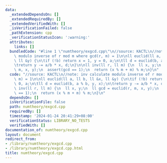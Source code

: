 ```yaml
---
data:
  _extendedDependsOn: []
  _extendedRequiredBy: []
  _extendedVerifiedWith: []
  _isVerificationFailed: false
  _pathExtension: cpp
  _verificationStatusIcon: ':warning:'
  attributes:
    links: []
  bundledCode: "#line 1 \"numtheory/exgcd.cpp\"\n//source: KACTL\n//note: inv calculate\
    \ modulo inverse of r mod m where gcd(r, m) = 1\n\nll euclid(ll a, ll b, ll &x,\
    \ ll &y) {\n\tif (!b) return x = 1, y = 0, a;\n\tll d = euclid(b, a % b, y, x);\n\
    \treturn y -= a/b * x, d;\n}\n\nll inv(ll r, ll m) {\n  ll x, y;\n  ll gcd = euclid(r,\
    \ m, x, y);\n  assert(gcd == 1);\n  return (x % m + m) % m;\n}\n"
  code: "//source: KACTL\n//note: inv calculate modulo inverse of r mod m where gcd(r,\
    \ m) = 1\n\nll euclid(ll a, ll b, ll &x, ll &y) {\n\tif (!b) return x = 1, y =\
    \ 0, a;\n\tll d = euclid(b, a % b, y, x);\n\treturn y -= a/b * x, d;\n}\n\nll\
    \ inv(ll r, ll m) {\n  ll x, y;\n  ll gcd = euclid(r, m, x, y);\n  assert(gcd\
    \ == 1);\n  return (x % m + m) % m;\n}\n"
  dependsOn: []
  isVerificationFile: false
  path: numtheory/exgcd.cpp
  requiredBy: []
  timestamp: '2024-01-24 20:41:29+08:00'
  verificationStatus: LIBRARY_NO_TESTS
  verifiedWith: []
documentation_of: numtheory/exgcd.cpp
layout: document
redirect_from:
- /library/numtheory/exgcd.cpp
- /library/numtheory/exgcd.cpp.html
title: numtheory/exgcd.cpp
---
```

